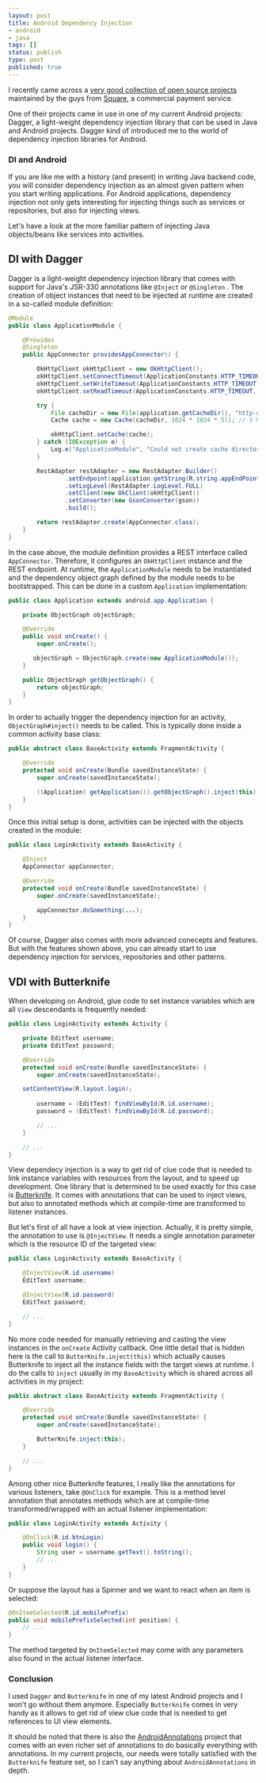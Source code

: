 ```yaml
---
layout: post
title: Android Dependency Injection
- android
- java
tags: []
status: publish
type: post
published: true
---
```

I recently came across a [very good collection of open source projects](http://square.github.io/) maintained by the guys from [Square](https://squareup.com/), a commercial payment service. 

One of their projects came in use in one of my current Android projects: Dagger, a light-weight dependency injection library that can be used in Java and Android projects. Dagger kind of introduced me to the world of dependency injection libraries for Android.

### DI and Android

If you are like me with a history (and present) in writing Java backend code, you will consider dependency injection as an almost given pattern when you start writing applications. For Android applications, dependency injection not only gets interesting for injecting things such as services or repositories, but also for injecting views. 

Let's have a look at the more familiar pattern of injecting Java objects/beans like services into activities.

## DI with Dagger

Dagger is a light-weight dependency injection library that comes with support for Java's JSR-330 annotations like `@Inject` or `@Singleton` . The creation of object instances that need to be injected at runtime are created in a so-called module definition:

```java
@Module
public class ApplicationModule {

    @Provides
    @Singleton
    public AppConnector providesAppConnector() {

        OkHttpClient okHttpClient = new OkHttpClient();
        okHttpClient.setConnectTimeout(ApplicationConstants.HTTP_TIMEOUT, TimeUnit.MILLISECONDS);
        okHttpClient.setWriteTimeout(ApplicationConstants.HTTP_TIMEOUT, TimeUnit.MILLISECONDS);
        okHttpClient.setReadTimeout(ApplicationConstants.HTTP_TIMEOUT, TimeUnit.MILLISECONDS);

        try {
            File cacheDir = new File(application.getCacheDir(), "http-cache");
            Cache cache = new Cache(cacheDir, 1024 * 1024 * 5l); // 5 MB HTTP Cache

            okHttpClient.setCache(cache);
        } catch (IOException e) {
            Log.e("ApplicationModule", "Could not create cache directory for HTTP client: " + e.getMessage(), e);
        }

        RestAdapter restAdapter = new RestAdapter.Builder()
                .setEndpoint(application.getString(R.string.appEndPoint))
                .setLogLevel(RestAdapter.LogLevel.FULL)
                .setClient(new OkClient(okHttpClient))
                .setConverter(new GsonConverter(gson))
                .build();

        return restAdapter.create(AppConnector.class);
    }
}
```

In the case above, the module definition provides a REST interface called `AppConnector`. Therefore, it configures an `OkHttpClient` instance and the REST endpoint. At runtime, the `ApplicationModule` needs to be instantiated and the dependency object graph defined by the module needs to be bootstrapped. This can be done in a custom `Application` implementation:

```java
public class Application extends android.app.Application {

    private ObjectGraph objectGraph;

    @Override
    public void onCreate() {
        super.onCreate();

       objectGraph = ObjectGraph.create(new ApplicationModule());
    }

    public ObjectGraph getObjectGraph() {
        return objectGraph;
    }
}
```

In order to actually trigger the dependency injection for an activity, `ObjectGraph#inject()` needs to be called. This is typically done inside a common activity base class:

```java
public abstract class BaseActivity extends FragmentActivity {

    @Override
    protected void onCreate(Bundle savedInstanceState) {
        super.onCreate(savedInstanceState);

        ((Application) getApplication()).getObjectGraph().inject(this);
    }
}
```

Once this initial setup is done, activities can be injected with the objects created in the module:

```java
public class LoginActivity extends BaseActivity {

    @Inject
    AppConnector appConnector;

    @Override
    protected void onCreate(Bundle savedInstanceState) {
        super.onCreate(savedInstanceState);

        appConnector.doSomething(...);
    }
}
```

Of course, Dagger also comes with more advanced conecepts and features. But with the features shown above, you can already start to use dependency injection for services, repositories and other patterns.

## VDI with Butterknife

When developing on Android, glue code to set instance variables which are all `View` descendants is frequently needed:

```java
public class LoginActivity extends Activity {

    private EditText username;
    private EditText password;

    @Override
    protected void onCreate(Bundle savedInstanceState) {
        super.onCreate(savedInstanceState);

	setContentView(R.layout.login);
        
        username = (EditText) findViewById(R.id.username);
        password = (EditText) findViewById(R.id.password);

        // ...
    }

    // ...
}
```

View dependecy injection is a way to get rid of clue code that is needed to link instance variables with resources from the layout, and to speed up development. One library that is determined to be used exactly for this case is [Butterknife](http://jakewharton.github.io/butterknife/). It comes with annotations that can be used to inject views, but also to annotated methods which at compile-time are transformed to listener instances.

But let's first of all have a look at view injection. Actually, it is pretty simple, the annotation to use is `@InjectView`. It needs a single annotation parameter which is the resource ID of the targeted view:

```java
public class LoginActivity extends BaseActivity {

    @InjectView(R.id.username)
    EditText username;

    @InjectView(R.id.password)
    EditText password;

    // ...
}
```

No more code needed for manually retrieving and casting the view instances in the `onCreate` Activity callback. One little detail that is hidden here is the call to `ButterKnife.inject(this)` which actually causes Butterknife to inject all the instance fields with the target views at runtime. I do the calls to `inject` usually in my `BaseActivity` which is shared across all activities in my project:

```java
public abstract class BaseActivity extends FragmentActivity {

    @Override
    protected void onCreate(Bundle savedInstanceState) {
        super.onCreate(savedInstanceState);

        ButterKnife.inject(this);
    }

    // ...
}
```

Among other nice Butterknife features, I really like the annotations for various listeners, take `@OnClick` for example. This is a method level annotation that annotates methods which are at compile-time transformed/wrapped with an actual listener implementation:

```java
public class LoginActivity extends Activity {

    @OnClick(R.id.btnLogin)
    public void login() {
        String user = username.getText().toString();
        // ...
    }
}
```

Or suppose the layout has a Spinner and we want to react when an item is selected:

```java
@OnItemSelected(R.id.mobilePrefix)
public void mobilePrefixSelected(int position) {
    // ...
}
```

The method targeted by `OnItemSelected` may come with any parameters also found in the actual listener interface.

### Conclusion

I used `Dagger` and `Butterknife` in one of my latest Android projects and I won't go without them anymore. Especially `Butterknife` comes in very handy as it allows to get rid of view clue code that is needed to get references to UI view elements.

It should be noted that there is also the [AndroidAnnotations](http://androidannotations.org/) project that comes with an even richer set of annotations to do basically everything with annotations. In my current projects, our needs were totally satisfied with the `Butterknife` feature set, so I can't say anything about `AndroidAnnotations` in depth. 
